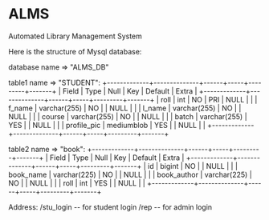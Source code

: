 # ALMS
Automated Library Management System

Here is the structure of Mysql database:

database name => "ALMS_DB"

table1 name => "STUDENT":
+-------------+--------------+------+-----+---------+-------+
| Field       | Type         | Null | Key | Default | Extra |
+-------------+--------------+------+-----+---------+-------+
| roll        | int          | NO   | PRI | NULL    |       |
| f_name      | varchar(255) | NO   |     | NULL    |       |
| l_name      | varchar(255) | NO   |     | NULL    |       |
| course      | varchar(255) | NO   |     | NULL    |       |
| batch       | varchar(255) | YES  |     | NULL    |       |
| profile_pic | mediumblob   | YES  |     | NULL    |       |
+-------------+--------------+------+-----+---------+-------+

table2 name => "book":
+-------------+--------------+------+-----+---------+-------+
| Field       | Type         | Null | Key | Default | Extra |
+-------------+--------------+------+-----+---------+-------+
| id          | bigint       | NO   |     | NULL    |       |
| book_name   | varchar(225) | NO   |     | NULL    |       |
| book_author | varchar(225) | NO   |     | NULL    |       |
| roll        | int          | YES  |     | NULL    |       |
+-------------+--------------+------+-----+---------+-------+

Address:
/stu_login  --  for student login
/rep -- for admin login